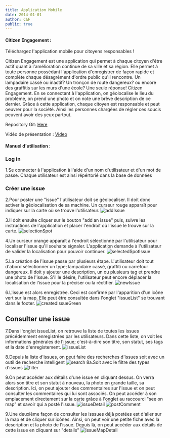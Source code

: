 ```yaml
---
title: Application Mobile
date: 2014-01-01
author: C&F
public: true
---
```


#### Citizen Engagement :


Téléchargez l'application mobile pour citoyens responsables !

Citizen Engagement est une application qui permet à chaque citoyen d'être actif quant à l'amélioration continue de sa ville et sa région. Elle permet à toute personne possédant l'application d'enregistrer de façon rapide et complète chaque désagrément d'ordre public qu'il rencontre. Un lampadaire cassé ou inactif? Un tronçon de route dangereux? ou encore des graffitis sur les murs d'une école? Une seule réponse! Citizen Engagement. En se connectant à l'application, on géolocalise le lieu du problème, on prend une photo et on note une brève description de ce dernier. Grâce à cette application, chaque citoyen est responsable et peut oeuvrer pour la société. Ainsi les personnes chargées de régler ces soucis peuvent avoir des yeux partout.

Repository Git: [Here](https://github.com/florentplomb/Teaching-HEIGVD-CM_APPMOB-2015-CitizenEngagement "Here")

Vidéo de présentation : [Video](https://github.com/florentplomb/Teaching-HEIGVD-CM_APPMOB-2015-CitizenEngagement "Here")

#### Manuel d'utilisation :

### Log in

1.Se connecter à l'application à l'aide d'un nom d'utilisateur et d'un mot de passe. Chaque utilisateur est ainsi répértorié dans la base de données

### Créer une issue

2.Pour poster une "issue" l'utilisateur doit se géolocaliser. Il doit donc activer la géolocalisation de sa machine. Un curseur rouge apparaît pour indiquer sur la carte où se trouve l'utilisateur.
![addIssue](addIssue.jpg)

3.Il doit ensuite cliquer sur le bouton "add an issue" puis, suivre les instructions de l'application et placer l'endroit où l'issue le trouve sur la carte.
![selectionSpot](selectionSpot.jpg)

4.Un curseur orange apparaît à l'endroit sélectionné par l'utilisateur pour localiser l'issue qu'il souhaite signaler. L'application demande à l'utilisateur de valider la localisation pour pouvoir continuer.
![selectedSpotIssue](selectedSpotIssue.jpg)

5.La création de l'issue passe par plusieurs étape. L'utilisateur doit tout d'abord sélectionner un type; lampadaire cassé, graffiti ou carrefour dangereux. Il doit y ajouter une description, un ou plusieurs tag et prendre une photo de l'issue. S'il le désire, l'utilisateur peut encore déplacer la localisation de l'issue pour la préciser ou la réctifier.
![newIssue](newIssue.jpg)

6.L'issue est alors enregistrée. Ceci est confirmé par l'apparition d'un icône vert sur la map. Elle peut être consultée dans l'onglet "issueList" se trouvant dans le footer.
![createdIssueGreen](createdIssueGreen.jpg)

## Consulter une issue

7.Dans l'onglet issueList, on retrouve la liste de toutes les issues précédemment enregistrées par les utilisateurs. Dans cette liste, on voit les informations générales de l'issue; c'est-à-dire son titre, son statut, ses tags et la date d'enregistement.
![issueList](issueList.jpg)

8.Depuis la liste d'issues, on peut faire des recherches d'issues soit avec un outil de recherche intelligent
![search](search.jpg)
8a.Soit avec le filtre des types d'issues
![filter](filter.jpg)

9.On peut accéder aux détails d'une issue en cliquant dessus. On verra alors son titre et son statut à nouveau, la photo en grande taille, sa description. Ici, on peut ajouter des commentaires sur l'issue et on peut consulter les commentaires qui lui sont associés. On peut accéder à son emplacement directement sur la carte grâce à l'onglet au raccourci "see on map" et savoir qui a posté l'issue.
![issueDetail](issueDetail.jpg)
![postComment](postComment.jpg)

9.Une deuxième façon de consulter les isssues déjà postées est d'aller sur la map et de cliquer sur icônes. Ainsi, on peut voir une petite fiche avec la description et la photo de l'issue. Depuis là, on peut accéder aux détails de cette issue en cliquant sur "details"
![issueMapDetail](issueMapDetail.jpg)



